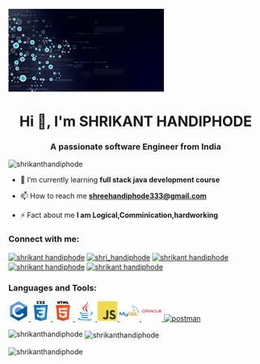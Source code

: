 ![logo](https://github.com/SHRIKANTHANDIPHODE/SHRIKANTHANDIPHODE/blob/main/gitbanner.jpeg)
<h1 align="center">Hi 👋, I'm SHRIKANT HANDIPHODE</h1>
<h3 align="center">A passionate software Engineer from India</h3>



<p align="left"> <img src="https://komarev.com/ghpvc/?username=shrikanthandiphode&label=Profile%20views&color=0e75b6&style=flat" alt="shrikanthandiphode" /> </p>

- 🌱 I’m currently learning **full stack java development course**

- 📫 How to reach me **shreehandiphode333@gmail.com**

- ⚡ Fact about me **I am Logical,Comminication,hardworking**

<h3 align="left">Connect with me:</h3>
<p align="left">
<a href="https://www.linkedin.com/in/shrikant-handiphode/" target="blank"><img align="center" src="https://raw.githubusercontent.com/rahuldkjain/github-profile-readme-generator/master/src/images/icons/Social/linked-in-alt.svg" alt="shrikant handiphode" height="30" width="40" /></a>
<a href="https://instagram.com/shri_handiphode" target="blank"><img align="center" src="https://raw.githubusercontent.com/rahuldkjain/github-profile-readme-generator/master/src/images/icons/Social/instagram.svg" alt="shri_handiphode" height="30" width="40" /></a>
<a href="https://www.codechef.com/users/shrikant handiphode" target="blank"><img align="center" src="https://cdn.jsdelivr.net/npm/simple-icons@3.1.0/icons/codechef.svg" alt="shrikant handiphode" height="30" width="40" /></a>
<a href="https://www.hackerrank.com/shrikant handiphode" target="blank"><img align="center" src="https://raw.githubusercontent.com/rahuldkjain/github-profile-readme-generator/master/src/images/icons/Social/hackerrank.svg" alt="shrikant handiphode" height="30" width="40" /></a>
<a href="https://www.leetcode.com/shrikant handiphode" target="blank"><img align="center" src="https://raw.githubusercontent.com/rahuldkjain/github-profile-readme-generator/master/src/images/icons/Social/leet-code.svg" alt="shrikant handiphode" height="30" width="40" /></a>
</p>

<h3 align="left">Languages and Tools:</h3>
<p align="left"> <a href="https://www.cprogramming.com/" target="_blank" rel="noreferrer"> <img src="https://raw.githubusercontent.com/devicons/devicon/master/icons/c/c-original.svg" alt="c" width="40" height="40"/> </a> <a href="https://www.w3schools.com/css/" target="_blank" rel="noreferrer"> <img src="https://raw.githubusercontent.com/devicons/devicon/master/icons/css3/css3-original-wordmark.svg" alt="css3" width="40" height="40"/> </a> <a href="https://www.w3.org/html/" target="_blank" rel="noreferrer"> <img src="https://raw.githubusercontent.com/devicons/devicon/master/icons/html5/html5-original-wordmark.svg" alt="html5" width="40" height="40"/> </a> <a href="https://www.java.com" target="_blank" rel="noreferrer"> <img src="https://raw.githubusercontent.com/devicons/devicon/master/icons/java/java-original.svg" alt="java" width="40" height="40"/> </a> <a href="https://developer.mozilla.org/en-US/docs/Web/JavaScript" target="_blank" rel="noreferrer"> <img src="https://raw.githubusercontent.com/devicons/devicon/master/icons/javascript/javascript-original.svg" alt="javascript" width="40" height="40"/> </a> <a href="https://www.mysql.com/" target="_blank" rel="noreferrer"> <img src="https://raw.githubusercontent.com/devicons/devicon/master/icons/mysql/mysql-original-wordmark.svg" alt="mysql" width="40" height="40"/> </a> <a href="https://www.oracle.com/" target="_blank" rel="noreferrer"> <img src="https://raw.githubusercontent.com/devicons/devicon/master/icons/oracle/oracle-original.svg" alt="oracle" width="40" height="40"/> </a> <a href="https://postman.com" target="_blank" rel="noreferrer"> <img src="https://www.vectorlogo.zone/logos/getpostman/getpostman-icon.svg" alt="postman" width="40" height="40"/> </a> </p>

<p><img align="left" src="https://github-readme-stats.vercel.app/api/top-langs?username=shrikanthandiphode&show_icons=true&locale=en&layout=compact" alt="shrikanthandiphode" /></p>

<p>&nbsp;<img align="center" src="https://github-readme-stats.vercel.app/api?username=shrikanthandiphode&show_icons=true&locale=en" alt="shrikanthandiphode" /></p>

<p><img align="center" src="https://github-readme-streak-stats.herokuapp.com/?user=shrikanthandiphode&" alt="shrikanthandiphode" /></p>

